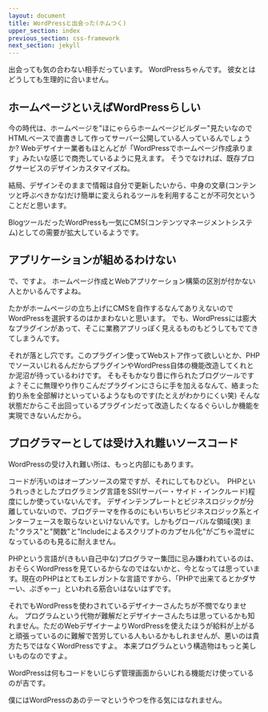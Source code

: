 ```yaml
---
layout: document
title: WordPressと出会った(ホムつく)
upper_section: index
previous_section: css-framework
next_section: jekyll
---
```

出会っても気の合わない相手だっています。
WordPressちゃんです。
彼女とはどうしても生理的に合いません。

## ホームページといえばWordPressらしい
今の時代は、ホームページを"ほにゃららホームページビルダー"見たいなのでHTMLベースで直書きして作ってサーバー公開している人っているんでしょうか?
Webデザイナー業者もほとんどが「WordPressでホームページ作成承ります」みたいな感じで商売しているように見えます。
そうでなければ、既存ブログサービスのデザインカスタマイズね。

結局、デザインそのままで情報は自分で更新したいから、中身の文章(コンテンツと呼ぶべきかな)だけ簡単に変えられるツールを利用することが不可欠ということだと思います。

BlogツールだったWordPressも一気にCMS(コンテンツマネージメントシステム)としての需要が拡大しているようです。

## アプリケーションが組めるわけない
で、ですよ。
ホームページ作成とWebアプリケーション構築の区別が付かない人とかいるんですよね。

たかがホームページの立ち上げにCMSを自作するなんてありえないのでWordPressを選択するのはかまわないと思います。
でも、WordPressには膨大なプラグインがあって、そこに業務アプリっぽく見えるものもどうしてもでてきてしまうんです。

それが落とし穴です。このプラグイン使ってWebストア作って欲しいとか、PHPでソースいじれるんだからプラグインやWordPress自体の機能改造してくれとか泥沼が待っているわけです。
そもそもかなり昔に作られたブログツールですよ？そこに無理やり作りこんだプラグインにさらに手を加えるなんて、絡まった釣り糸を全部解けといっているようなものです(たとえがわかりにくい笑)
そんな状態だからこそ出回っているプラグインだって改造したくなるぐらいしか機能を実現できないんだから。

## プログラマーとしては受け入れ難いソースコード
WordPressの受け入れ難い所は、もっと内部にもあります。

コードが汚いのはオープンソースの常ですが、それにしてもひどい。　PHPというれっきとしたプログラミング言語をSSI(サーバー・サイド・インクルード)程度にしか使っていないんです。
デザインテンプレートとビジネスロジックが分離していないので、ブログテーマを作るのにもいちいちビジネスロジック系とインターフェースを取らないといけないんです。しかもグローバルな領域(笑)
また"クラス"と"関数"と"Includeによるスクリプトのカプセル化"がごちゃ混ぜになっているのも見るに耐えません。

PHPという言語が(きもい自己中な)プログラマー集団に忌み嫌われているのは、おそらくWordPressを見ているからなのではないかと、今となっては思っています。現在のPHPはとてもエレガントな言語ですから、「PHPで出来てるとかダサーい、ぷぎゃー」といわれる筋合いはないはずです。

それでもWordPressを使わされているデザイナーさんたちが不憫でなりません。
プログラムという代物が難解だとデザイナーさんたちは思っているかも知れません。ただのWebデザイナーよりWordPressを使えたほうが給料が上がると頑張っているのに難解で苦労している人もいるかもしれませんが、悪いのは貴方たちではなくWordPressですよ。
本来プログラムという構造物はもっと美しいものなのですよ。

WordPressは何もコードをいじらず管理画面からいじれる機能だけ使っているのが吉です。

僕にはWordPressのあのテーマというやつを作る気にはなれません。
